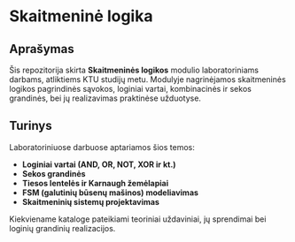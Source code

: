 # Skaitmeninė logika

## Aprašymas

Šis repozitorija skirta **Skaitmeninės logikos** modulio laboratoriniams darbams, atliktiems KTU studijų metu. Modulyje nagrinėjamos skaitmeninės logikos pagrindinės sąvokos, loginiai vartai, kombinacinės ir sekos grandinės, bei jų realizavimas praktinėse užduotyse.

## Turinys

Laboratoriniuose darbuose aptariamos šios temos:

- **Loginiai vartai (AND, OR, NOT, XOR ir kt.)**
- **Sekos grandinės**
- **Tiesos lentelės ir Karnaugh žemėlapiai**
- **FSM (galutinių būsenų mašinos) modeliavimas**
- **Skaitmeninių sistemų projektavimas**

Kiekviename kataloge pateikiami teoriniai uždaviniai, jų sprendimai bei loginių grandinių realizacijos.
